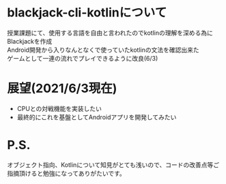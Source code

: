 # blackjack-cli-kotlinについて
授業課題にて、使用する言語を自由と言われたのでkotlinの理解を深める為にBlackjackを作成  
Android開発から入りなんとなくで使っていたkotlinの文法を確認出来た  
ゲームとして一連の流れでプレイできるように改良(6/3)

# 展望(2021/6/3現在)
- CPUとの対戦機能を実装したい
- 最終的にこれを基盤としてAndroidアプリを開発してみたい

# P.S.
オブジェクト指向、Kotlinについて知見がとても浅いので、コードの改善点等ご指摘頂けると勉強になってありがたいです。
